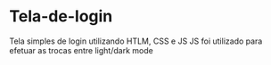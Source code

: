 # Tela-de-login
Tela simples de login utilizando HTLM, CSS e JS
JS foi utilizado para efetuar as trocas entre light/dark mode
